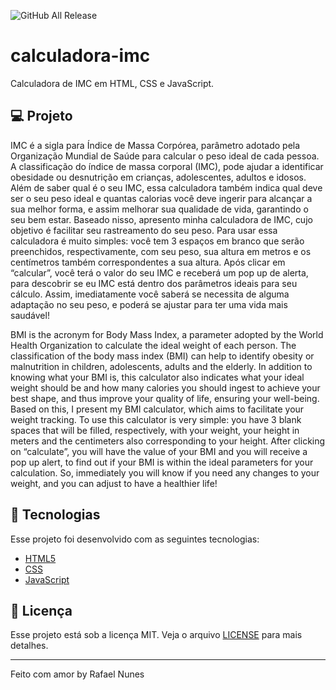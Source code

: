 ![GitHub All Release](https://img.shields.io/github/license/rafaelnpf/Calculadora-IMC)

# calculadora-imc
Calculadora de IMC em HTML, CSS e JavaScript.

## 💻 Projeto

IMC é a sigla para Índice de Massa Corpórea, parâmetro adotado pela Organização Mundial de Saúde para calcular o peso ideal de cada pessoa.
A classificação do índice de massa corporal (IMC), pode ajudar a identificar obesidade ou desnutrição em crianças, adolescentes, adultos e idosos.
Além de saber qual é o seu IMC, essa calculadora também indica qual deve ser o seu peso ideal e quantas calorias você deve ingerir para alcançar a sua melhor forma, e assim melhorar sua qualidade de vida, garantindo o seu bem estar.
Baseado nisso, apresento minha calculadora de IMC, cujo objetivo é facilitar seu rastreamento do seu peso. Para usar essa calculadora é muito simples: você tem 3 espaços em branco que serão preenchidos, respectivamente, com seu peso, sua altura em metros e os centímetros também correspondentes a sua altura. 
Após clicar em “calcular”, você terá o valor do seu IMC e receberá um pop up de alerta, para descobrir se eu IMC está dentro dos parâmetros ideais para seu cálculo. Assim, imediatamente você saberá se necessita de alguma adaptação no seu peso, e poderá se ajustar para ter uma vida mais saudável!

BMI is the acronym for Body Mass Index, a parameter adopted by the World Health Organization to calculate the ideal weight of each person.
 The classification of the body mass index (BMI) can help to identify obesity or malnutrition in children, adolescents, adults and the elderly.
 In addition to knowing what your BMI is, this calculator also indicates what your ideal weight should be and how many calories you should ingest to achieve your best shape, and thus improve your quality of life, ensuring your well-being.
 Based on this, I present my BMI calculator, which aims to facilitate your weight tracking.  To use this calculator is very simple: you have 3 blank spaces that will be filled, respectively, with your weight, your height in meters and the centimeters also corresponding to your height.
 After clicking on “calculate”, you will have the value of your BMI and you will receive a pop up alert, to find out if your BMI is within the ideal parameters for your calculation.  So, immediately you will know if you need any changes to your weight, and you can adjust to have a healthier life!
 
## 🚀 Tecnologias

Esse projeto foi desenvolvido com as seguintes tecnologias:

- [HTML5](https://html5.org/)
- [CSS](http://www.css3.info/)
- [JavaScript](https://www.javascript.com/)


## 📝 Licença 

Esse projeto está sob a licença MIT. Veja o arquivo [LICENSE](LICENSE.md) para mais detalhes.

---
Feito com amor by Rafael Nunes
